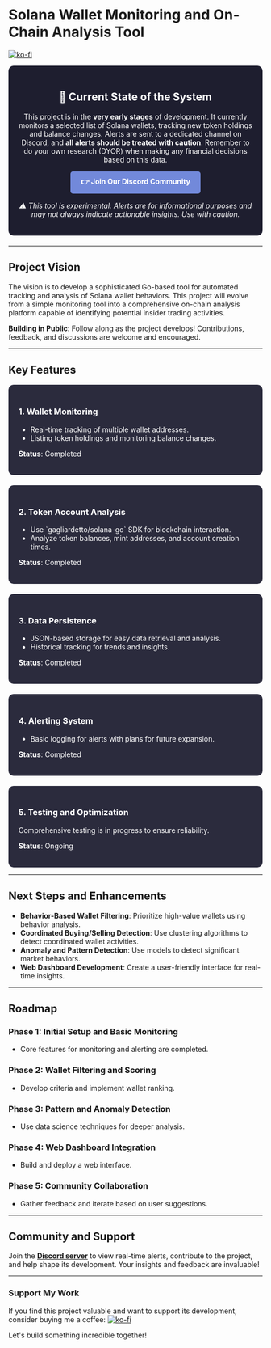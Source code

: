 # Solana Wallet Monitoring and On-Chain Analysis Tool

[![ko-fi](https://ko-fi.com/img/githubbutton_sm.svg)](https://ko-fi.com/P5P5KGUSC)

<div style="background-color: #1E1E2F; color: white; border-radius: 10px; padding: 20px; margin-bottom: 20px;">
    <h2 style="text-align: center;">🚀 Current State of the System</h2>
    <p style="text-align: center;">This project is in the <strong>very early stages</strong> of development. It currently monitors a selected list of Solana wallets, tracking new token holdings and balance changes. Alerts are sent to a dedicated channel on Discord, and <strong>all alerts should be treated with caution</strong>. Remember to do your own research (DYOR) when making any financial decisions based on this data.</p>
    <div style="text-align: center; margin-top: 15px;">
        <a href="https://discord.gg/7vY9ZBPdya" style="display: inline-block; background-color: #7289DA; color: white; padding: 10px 20px; border-radius: 5px; text-decoration: none; font-weight: bold;">
            👉 Join Our Discord Community
        </a>
    </div>
    <p style="text-align: center; margin-top: 15px; font-style: italic;">⚠️ This tool is experimental. Alerts are for informational purposes and may not always indicate actionable insights. Use with caution.</p>
</div>

---

## Project Vision
The vision is to develop a sophisticated Go-based tool for automated tracking and analysis of Solana wallet behaviors. This project will evolve from a simple monitoring tool into a comprehensive on-chain analysis platform capable of identifying potential insider trading activities.

**Building in Public**: Follow along as the project develops! Contributions, feedback, and discussions are welcome and encouraged.

---

## Key Features

<div style="background-color: #2B2B3D; color: white; border-radius: 10px; padding: 20px; margin-bottom: 20px;">
    <h3>1. Wallet Monitoring</h3>
    <ul>
        <li>Real-time tracking of multiple wallet addresses.</li>
        <li>Listing token holdings and monitoring balance changes.</li>
    </ul>
    <p><strong>Status</strong>: Completed</p>
</div>

<div style="background-color: #2B2B3D; color: white; border-radius: 10px; padding: 20px; margin-bottom: 20px;">
    <h3>2. Token Account Analysis</h3>
    <ul>
        <li>Use `gagliardetto/solana-go` SDK for blockchain interaction.</li>
        <li>Analyze token balances, mint addresses, and account creation times.</li>
    </ul>
    <p><strong>Status</strong>: Completed</p>
</div>

<div style="background-color: #2B2B3D; color: white; border-radius: 10px; padding: 20px; margin-bottom: 20px;">
    <h3>3. Data Persistence</h3>
    <ul>
        <li>JSON-based storage for easy data retrieval and analysis.</li>
        <li>Historical tracking for trends and insights.</li>
    </ul>
    <p><strong>Status</strong>: Completed</p>
</div>

<div style="background-color: #2B2B3D; color: white; border-radius: 10px; padding: 20px; margin-bottom: 20px;">
    <h3>4. Alerting System</h3>
    <ul>
        <li>Basic logging for alerts with plans for future expansion.</li>
    </ul>
    <p><strong>Status</strong>: Completed</p>
</div>

<div style="background-color: #2B2B3D; color: white; border-radius: 10px; padding: 20px;">
    <h3>5. Testing and Optimization</h3>
    <p>Comprehensive testing is in progress to ensure reliability.</p>
    <p><strong>Status</strong>: Ongoing</p>
</div>

---

## Next Steps and Enhancements

- **Behavior-Based Wallet Filtering**: Prioritize high-value wallets using behavior analysis.
- **Coordinated Buying/Selling Detection**: Use clustering algorithms to detect coordinated wallet activities.
- **Anomaly and Pattern Detection**: Use models to detect significant market behaviors.
- **Web Dashboard Development**: Create a user-friendly interface for real-time insights.

---

## Roadmap

### Phase 1: Initial Setup and Basic Monitoring
- Core features for monitoring and alerting are completed.

### Phase 2: Wallet Filtering and Scoring
- Develop criteria and implement wallet ranking.

### Phase 3: Pattern and Anomaly Detection
- Use data science techniques for deeper analysis.

### Phase 4: Web Dashboard Integration
- Build and deploy a web interface.

### Phase 5: Community Collaboration
- Gather feedback and iterate based on user suggestions.

---

## Community and Support
Join the [**Discord server**](https://discord.gg/7vY9ZBPdya) to view real-time alerts, contribute to the project, and help shape its development. Your insights and feedback are invaluable!

---

### Support My Work
If you find this project valuable and want to support its development, consider buying me a coffee:
[![ko-fi](https://ko-fi.com/img/githubbutton_sm.svg)](https://ko-fi.com/P5P5KGUSC)

Let's build something incredible together!
